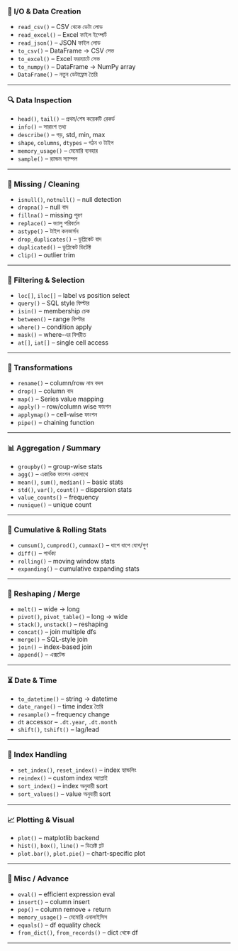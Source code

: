 
### 📂 I/O & Data Creation

* `read_csv()` – CSV থেকে ডেটা লোড
* `read_excel()` – Excel ফাইল ইম্পোর্ট
* `read_json()` – JSON ফাইল লোড
* `to_csv()` – DataFrame → CSV সেভ
* `to_excel()` – Excel ফরম্যাটে সেভ
* `to_numpy()` – DataFrame → NumPy array
* `DataFrame()` – নতুন ডেটাফ্রেম তৈরি

---

### 🔍 Data Inspection

* `head()`, `tail()` – প্রথম/শেষ কয়েকটি রেকর্ড
* `info()` – সারাংশ তথ্য
* `describe()` – গড়, std, min, max
* `shape`, `columns`, `dtypes` – গঠন ও টাইপ
* `memory_usage()` – মেমোরি ব্যবহার
* `sample()` – র‍্যান্ডম স্যাম্পল

---

### 🧼 Missing / Cleaning

* `isnull()`, `notnull()` – null detection
* `dropna()` – null বাদ
* `fillna()` – missing পূরণ
* `replace()` – ভ্যালু পরিবর্তন
* `astype()` – টাইপ কনভার্সন
* `drop_duplicates()` – ডুপ্লিকেট বাদ
* `duplicated()` – ডুপ্লিকেট ডিটেক্ট
* `clip()` – outlier trim

---

### 🔎 Filtering & Selection

* `loc[]`, `iloc[]` – label vs position select
* `query()` – SQL style ফিল্টার
* `isin()` – membership চেক
* `between()` – range ফিল্টার
* `where()` – condition apply
* `mask()` – where-এর বিপরীত
* `at[]`, `iat[]` – single cell access

---

### 🔁 Transformations

* `rename()` – column/row নাম বদল
* `drop()` – column বাদ
* `map()` – Series value mapping
* `apply()` – row/column wise ফাংশন
* `applymap()` – cell-wise ফাংশন
* `pipe()` – chaining function

---

### 📊 Aggregation / Summary

* `groupby()` – group-wise stats
* `agg()` – একাধিক ফাংশন একসাথে
* `mean()`, `sum()`, `median()` – basic stats
* `std()`, `var()`, `count()` – dispersion stats
* `value_counts()` – frequency
* `nunique()` – unique count

---

### 🧮 Cumulative & Rolling Stats

* `cumsum()`, `cumprod()`, `cummax()` – ধাপে ধাপে যোগ/গুণ
* `diff()` – পার্থক্য
* `rolling()` – moving window stats
* `expanding()` – cumulative expanding stats

---

### 🔄 Reshaping / Merge

* `melt()` – wide → long
* `pivot()`, `pivot_table()` – long → wide
* `stack()`, `unstack()` – reshaping
* `concat()` – join multiple dfs
* `merge()` – SQL-style join
* `join()` – index-based join
* `append()` – এক্সটেন্ড

---

### ⏳ Date & Time

* `to_datetime()` – string → datetime
* `date_range()` – time index তৈরি
* `resample()` – frequency change
* `dt` accessor – `.dt.year`, `.dt.month`
* `shift()`, `tshift()` – lag/lead

---

### 🧠 Index Handling

* `set_index()`, `reset_index()` – index হ্যান্ডলিং
* `reindex()` – custom index অ্যাপ্লাই
* `sort_index()` – index অনুযায়ী sort
* `sort_values()` – value অনুযায়ী sort

---

### 📈 Plotting & Visual

* `plot()` – matplotlib backend
* `hist()`, `box()`, `line()` – ডিরেক্ট প্লট
* `plot.bar()`, `plot.pie()` – chart-specific plot

---

### 🧪 Misc / Advance

* `eval()` – efficient expression eval
* `insert()` – column insert
* `pop()` – column remove + return
* `memory_usage()` – মেমোরি এনালাইসিস
* `equals()` – df equality check
* `from_dict()`, `from_records()` – dict থেকে df

---


